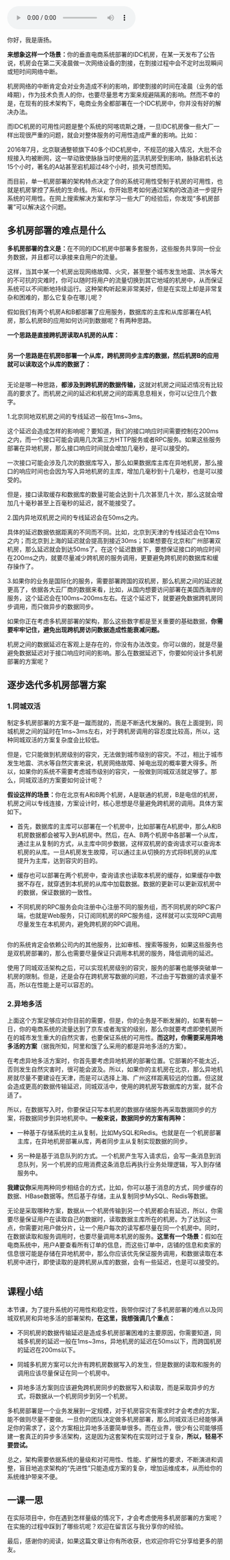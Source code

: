 <audio title="28 _ 多机房部署：跨地域的分布式系统如何做？" src="https://static001.geekbang.org/resource/audio/b7/79/b7235af1280411e5d0fe1e299058d479.mp3" controls="controls"></audio> 
<p>你好，我是唐扬。</p><p><strong>来想象这样一个场景：</strong>你的垂直电商系统部署的IDC机房，在某一天发布了公告说，机房会在第二天凌晨做一次网络设备的割接，在割接过程中会不定时出现瞬间或短时间网络中断。</p><p>机房网络的中断肯定会对业务造成不利的影响，即使割接的时间在凌晨（业务的低峰期），作为技术负责人的你，也要尽量思考方案来规避隔离的影响。然而不幸的是，在现有的技术架构下，电商业务全都部署在一个IDC机房中，你并没有好的解决办法。</p><p>而IDC机房的可用性问题是整个系统的阿喀琉斯之踵，一旦IDC机房像一些大厂一样出现很严重的问题，就会对整体服务的可用性造成严重的影响。比如：</p><p>2016年7月，北京联通整顿旗下40多个IDC机房中，不规范的接入情况，大批不合规接入均被断网，这一举动致使脉脉当时使用的蓝汛机房受到影响，脉脉宕机长达15个小时，著名的A站甚至宕机超过48个小时，损失可想而知。</p><p>而目前，单一机房部署的架构特点决定了你的系统可用性受制于机房的可用性，也就是机房掌控了系统的生命线。所以，你开始思考如何通过架构的改造进一步提升系统的可用性。在网上搜索解决方案和学习一些大厂的经验后，你发现“多机房部署”可以解决这个问题。</p><h2>多机房部署的难点是什么</h2><!-- [[[read_end]]] --><p><strong>多机房部署的含义是：</strong>在不同的IDC机房中部署多套服务，这些服务共享同一份业务数据，并且都可以承接来自用户的流量。</p><p>这样，当其中某一个机房出现网络故障、火灾，甚至整个城市发生地震、洪水等大的不可抗的灾难时，你可以随时将用户的流量切换到其它地域的机房中，从而保证系统可以不间断地持续运行。这种架构听起来非常美好，但是在实现上却是非常复杂和困难的，那么它复杂在哪儿呢？</p><p>假如我们有两个机房A和B都部署了应用服务，数据库的主库和从库部署在A机房，那么机房B的应用如何访问到数据呢？有两种思路。</p><p><strong>一个思路是直接跨机房读取A机房的从库：</strong></p><p><img src="https://static001.geekbang.org/resource/image/72/b9/72938f06f3193b7bd30223d188475bb9.jpg" alt=""></p><p><strong>另一个思路是在机房B部署一个从库，跨机房同步主库的数据，然后机房B的应用就可以读取这个从库的数据了：</strong></p><p><img src="https://static001.geekbang.org/resource/image/49/4d/4924474ef8379137c6effe923a19e04d.jpg" alt=""></p><p>无论是哪一种思路，<strong>都涉及到跨机房的数据传输，</strong>这就对机房之间延迟情况有比较高的要求了。而机房之间的延迟和机房之间的距离息息相关，你可以记住几个数字。</p><p>1.北京同地双机房之间的专线延迟一般在1ms~3ms。</p><p>这个延迟会造成怎样的影响呢？要知道，我们的接口响应时间需要控制在200ms之内，而一个接口可能会调用几次第三方HTTP服务或者RPC服务。如果这些服务部署在异地机房，那么接口响应时间就会增加几毫秒，是可以接受的。</p><p>一次接口可能会涉及几次的数据库写入，那么如果数据库主库在异地机房，那么接口的响应时间也会因为写入异地机房的主库，增加几毫秒到十几毫秒，也是可以接受的。</p><p>但是，接口读取缓存和数据库的数量可能会达到十几次甚至几十次，那么这就会增加几十毫秒甚至上百毫秒的延迟，就不能接受了。</p><p>2.国内异地双机房之间的专线延迟会在50ms之内。</p><p>具体的延迟数据依据距离的不同而不同。比如，北京到天津的专线延迟会在10ms之内；而北京到上海的延迟就会提高到接近30ms；如果想要在北京和广州部署双机房，那么延迟就会到达50ms了。在这个延迟数据下，要想保证接口的响应时间在200ms之内，就要尽量减少跨机房的服务调用，更要避免跨机房的数据库和缓存操作了。</p><p>3.如果你的业务是国际化的服务，需要部署跨国的双机房，那么机房之间的延迟就更高了，依据各大云厂商的数据来看，比如，从国内想要访问部署在美国西海岸的服务，这个延迟会在100ms~200ms左右。在这个延迟下，就要避免数据跨机房同步调用，而只做异步的数据同步。</p><p>如果你正在考虑多机房部署的架构，那么这些数字都是至关重要的基础数据，<strong>你需要牢牢记住，避免出现跨机房访问数据造成性能衰减问题。</strong></p><p>机房之间的数据延迟在客观上是存在的，你没有办法改变。你可以做的，就是尽量避免数据延迟对于接口响应时间的影响。那么在数据延迟下，你要如何设计多机房部署的方案呢？</p><h2>逐步迭代多机房部署方案</h2><h3>1.同城双活</h3><p>制定多机房部署的方案不是一蹴而就的，而是不断迭代发展的。我在上面提到，同城机房之间的延时在1ms~3ms左右，对于跨机房调用的容忍度比较高，所以，这种同城双活的方案复杂度会比较低。</p><p>但是，它只能做到机房级别的容灾，无法做到城市级别的容灾。不过，相比于城市发生地震、洪水等自然灾害来说，机房网络故障、掉电出现的概率要大得多。所以，如果你的系统不需要考虑城市级别的容灾，一般做到同城双活就足够了。那么，同城双活的方案要如何设计呢？</p><p><strong>假设这样的场景：</strong>你在北京有A和B两个机房，A是联通的机房，B是电信的机房，机房之间以专线连接，方案设计时，核心思想是尽量避免跨机房的调用。具体方案如下。</p><ul>
<li>
<p>首先，数据库的主库可以部署在一个机房中，比如部署在A机房中，那么A和B机房数据都会被写入到A机房中。然后，在A、B两个机房中各部署一个从库，通过主从复制的方式，从主库中同步数据，这样双机房的查询请求可以查询本机房的从库。一旦A机房发生故障，可以通过主从切换的方式将B机房的从库提升为主库，达到容灾的目的。</p>
</li>
<li>
<p>缓存也可以部署在两个机房中，查询请求也读取本机房的缓存，如果缓存中数据不存在，就穿透到本机房的从库中加载数据。数据的更新可以更新双机房中的数据，保证数据的一致性。</p>
</li>
<li>
<p>不同机房的RPC服务会向注册中心注册不同的服务组，而不同机房的RPC客户端，也就是Web服务，只订阅同机房的RPC服务组，这样就可以实现RPC调用尽量发生在本机房内，避免跨机房的RPC调用。</p>
</li>
</ul><p><img src="https://static001.geekbang.org/resource/image/c7/86/c7a4a321ba02cf3ff8c65e9d5bb99686.jpg" alt=""></p><p>你的系统肯定会依赖公司内的其他服务，比如审核、搜索等服务，如果这些服务也是双机房部署的，那么也需要尽量保证只调用本机房的服务，降低调用的延迟。</p><p>使用了同城双活架构之后，可以实现机房级别的容灾，服务的部署也能够突破单一机房的限制。但是，还是会存在跨机房写数据的问题，不过由于写数据的请求量不高，所以在性能上是可以容忍的。</p><h3>2.异地多活</h3><p>上面这个方案足够应对你目前的需要，但是，你的业务是不断发展的，如果有朝一日，你的电商系统的流量达到了京东或者淘宝的级别，那么你就要考虑即使机房所在的城市发生重大的自然灾害，也要保证系统的可用性。<strong>而这时，你需要采用异地多活的方案</strong>（据我所知，阿里和饿了么采用的都是异地多活的方案）。</p><p>在考虑异地多活方案时，你首先要考虑异地机房的部署位置。它部署的不能太近，否则发生自然灾害时，很可能会波及。所以，如果你的主机房在北京，那么异地机房就尽量不要建设在天津，而是可以选择上海、广州这样距离较远的位置。但这就会造成更高的数据传输延迟，同城双活中，使用的跨机房写数据库的方案，就不合适了。</p><p>所以，在数据写入时，你要保证只写本机房的数据存储服务再采取数据同步的方案，将数据同步到异地机房中。<strong>一般来说，数据同步的方案有两种：</strong></p><ul>
<li>
<p>一种基于存储系统的主从复制，比如MySQL和Redis。也就是在一个机房部署主库，在异地机房部署从库，两者同步主从复制实现数据的同步。</p>
</li>
<li>
<p>另一种是基于消息队列的方式。一个机房产生写入请求后，会写一条消息到消息队列，另一个机房的应用消费这条消息后再执行业务处理逻辑，写入到存储服务中。</p>
</li>
</ul><p><strong>我建议你</strong>采用两种同步相结合的方式，比如，你可以基于消息的方式，同步缓存的数据、HBase数据等。然后基于存储，主从复制同步MySQL、Redis等数据。</p><p>无论是采取哪种方案，数据从一个机房传输到另一个机房都会有延迟，所以，你需要尽量保证用户在读取自己的数据时，读取数据主库所在的机房。为了达到这一点，你需要对用户做分片，让一个用户每次的读写都尽量在同一个机房中。同时，在数据读取和服务调用时，也要尽量调用本机房的服务。<strong>这里有一个场景：</strong>假如在电商系统中，用户A要查看所有订单的信息，而这些订单中，店铺的信息和卖家的信息很可能是存储在异地机房中，那么你应该优先保证服务调用，和数据读取在本机房中进行，即使读取的是跨机房从库的数据，会有一些延迟，也是可以接受的。</p><p><img src="https://static001.geekbang.org/resource/image/01/73/0138791e6164ea89380f262467820173.jpg" alt=""></p><h2>课程小结</h2><p>本节课，为了提升系统的可用性和稳定性，我带你探讨了多机房部署的难点以及同城双机房和异地多活的部署架构，<strong>在这里，我想强调几个重点：</strong></p><ul>
<li>
<p>不同机房的数据传输延迟是造成多机房部署困难的主要原因，你需要知道，同城多机房的延迟一般在1ms~3ms，异地机房的延迟在50ms以下，而跨国机房的延迟在200ms以下。</p>
</li>
<li>
<p>同城多机房方案可以允许有跨机房数据写入的发生，但是数据的读取和服务的调用应该尽量保证在同一个机房中。</p>
</li>
<li>
<p>异地多活方案则应该避免跨机房同步的数据写入和读取，而是采取异步的方式，将数据从一个机房同步到另一个机房。</p>
</li>
</ul><p>多机房部署是一个业务发展到一定规模，对于机房容灾有需求时才会考虑的方案，能不做则尽量不要做。一旦你的团队决定做多机房部署，那么同城双活已经能够满足你的需求了，这个方案相比异地多活要简单很多。而在业界，很少有公司能够搭建一套真正的异步多活架构，这是因为这套架构在实现时过于复杂，<strong>所以，轻易不要尝试。</strong></p><p>总之，架构需要依据系统的量级和对可用性、性能、扩展性的要求，不断演进和调整，盲目地追求架构的“先进性”只能造成方案的复杂，增加运维成本，从而给你的系统维护带来不便。</p><h2>一课一思</h2><p>在实际项目中，你在遇到怎样量级的情况下，才会考虑使用多机房部署的方案呢？在实施的过程中踩到了哪些坑呢？欢迎在留言区与我分享你的经验。</p><p>最后，感谢你的阅读，如果这篇文章让你有所收获，也欢迎你将它分享给更多的朋友。</p>